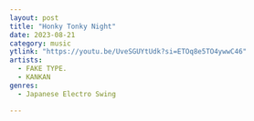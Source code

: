 ```yaml
---
layout: post
title: "Honky Tonky Night"
date: 2023-08-21
category: music
ytlink: "https://youtu.be/UveSGUYtUdk?si=ETOq8e5TO4ywwC46"
artists:
  - FAKE TYPE.
  - KANKAN
genres:
  - Japanese Electro Swing

---
```

